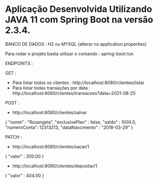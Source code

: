 # Aplicação Desenvolvida Utilizando JAVA 11 com Spring Boot na versão 2.3.4.

BANCO DE DADOS : H2 ou MYSQL (alterar no application.properties)

Para rodar o projeto basta utilizar o comando : spring-boot:run

ENDPOINTS :

GET :

  - Para listar todos os clientes : http://localhost:8080/clientes/listar
  - Para listar todas transações por data : http://localhost:8080/clientes/transacoes?data=2021-08-25

POST :

  - http://localhost:8080/clientes/salvar 
  
 {
   "nome" : "Rosangela",
   "exclusivePlan" : false,
   "saldo" : 1000.0,
   "numeroConta": 12313213,
   "dataNascimento" : "2018-03-29"
}

PATCH : 

  - http://localhost:8080/clientes/sacar/1

  {
   "valor" : 200.00
  }
  
  - http://localhost:8080/clientes/depositar/1

  {
   "valor" : 404.00
  }
